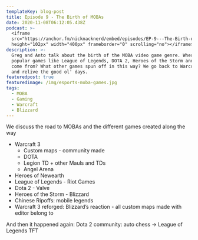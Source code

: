 ```yaml
---
templateKey: blog-post
title: Episode 9 - The Birth of MOBAs
date: 2020-11-08T06:12:05.438Z
podcast: >-
  <iframe
  src="https://anchor.fm/nicknacknerd/embed/episodes/EP-9---The-Birth-of-MOBAs-em5lk8"
  height="102px" width="400px" frameborder="0" scrolling="no"></iframe>
description: >-
  Greg and Anto talk about the birth of the MOBA video game genre. Where did
  popular games like League of Legends, DOTA 2, Heroes of the Storm and Smite
  come from? What other games spun off in this way? We go back to Warcraft III
  and relive the good ol' days.
featuredpost: true
featuredimage: /img/esports-moba-games.jpg
tags:
  - MOBA
  - Gaming
  - Warcraft
  - Blizzard
---
```

We discuss the road to MOBAs and the different games created along the way

* Warcraft 3
  * Custom maps - community made
  * DOTA
  * Legion TD + other Mauls and TDs
  * Angel Arena
* Heroes of Newearth
* League of Legends - Riot Games
* Dota 2 - Valve
* Heroes of the Storm - Blizzard
* Chinese Ripoffs: mobile legends
* Warcraft 3 reforged: Blizzard’s reaction - all custom maps made with editor belong to

And then it happened again: Dota 2 community: auto chess -> League of Legends TFT
